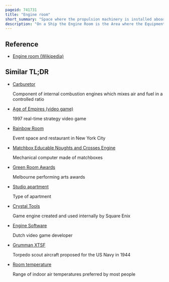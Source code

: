 ```yaml
---
pageid: 741731
title: "Engine room"
short_summary: "Space where the propulsion machinery is installed aboard a ship"
description: "On a Ship the Engine Room is the Area where the Equipment for marine Propulsion is located. The Engine Room is usually the largest physical Compartment of the Machinery Space. It Houses the Vessel's prime Mover, usually some Variations of a Heat Engine. On some Ships there may be more than one Engine Room such as Forward and Aft or Port or Starboard Engine Rooms or may be simply numbered. To increase a Vessel's Safety and Chances of surviving Damage, the Machinery necessary for the Ship's Operation may be segregated into various Spaces."
---
```


## Reference

- [Engine room (Wikipedia)](https://en.wikipedia.org/?curid=741731)

## Similar TL;DR

- [Carburetor](/tldr/en/carburetor)

  Component of internal combustion engines which mixes air and fuel in a controlled ratio

- [Age of Empires (video game)](/tldr/en/age-of-empires-video-game)

  1997 real-time strategy video game

- [Rainbow Room](/tldr/en/rainbow-room)

  Event space and restaurant in New York City

- [Matchbox Educable Noughts and Crosses Engine](/tldr/en/matchbox-educable-noughts-and-crosses-engine)

  Mechanical computer made of matchboxes

- [Green Room Awards](/tldr/en/green-room-awards)

  Melbourne performing arts awards

- [Studio apartment](/tldr/en/studio-apartment)

  Type of apartment

- [Crystal Tools](/tldr/en/crystal-tools)

  Game engine created and used internally by Square Enix

- [Engine Software](/tldr/en/engine-software)

  Dutch video game developer

- [Grumman XTSF](/tldr/en/grumman-xtsf)

  Torpedo scout aircraft proposed for the US Navy in 1944

- [Room temperature](/tldr/en/room-temperature)

  Range of indoor air temperatures preferred by most people
